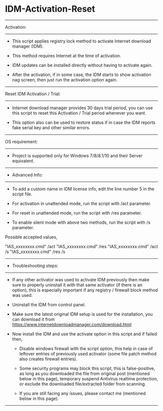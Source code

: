 # IDM-Activation-Reset
_________________________________

   Activation:
_________________________________

 - This script applies registry lock method to activate Internet download manager (IDM).

 - This method requires Internet at the time of activation.

 - IDM updates can be installed directly without having to activate again.

 - After the activation, if in some case, the IDM starts to show activation nag screen, 
   then just run the activation option again.

_________________________________

   Reset IDM Activation / Trial:
_________________________________

 - Internet download manager provides 30 days trial period, you can use this script to 
   reset this Activation / Trial period whenever you want.
 
 - This option also can be used to restore status if in case the IDM reports fake serial
   key and other similar errors.

_________________________________

   OS requirement:
_________________________________

 - Project is supported only for Windows 7/8/8.1/10 and their Server equivalent.

_________________________________

 - Advanced Info:
_________________________________

   - To add a custom name in IDM license info, edit the line number 5 in the script file.

   - For activation in unattended mode, run the script with /act parameter.
   - For reset in unattended mode, run the script with /res parameter.
   - To enable silent mode with above two methods, run the script with /s parameter.

Possible accepted values,

"IAS_xxxxxxxx.cmd" /act
"IAS_xxxxxxxx.cmd" /res
"IAS_xxxxxxxx.cmd" /act /s
"IAS_xxxxxxxx.cmd" /res /s

_________________________________

 - Troubleshooting steps:
_________________________________

   - If any other activator was used to activate IDM previously then make sure to properly
     uninstall it with that same activator (if there is an option), this is especially important
     if any registry / firewall block method was used.

   - Uninstall the IDM from control panel.

   - Make sure the latest original IDM setup is used for the installation,
     you can download it from https://www.internetdownloadmanager.com/download.html

   - Now install the IDM and use the activate option in this script and if failed then,

     - Disable windows firewall with the script option, this help in case of leftover entries of
       previously used activator (some file patch method also creates firewall entries).

     - Some security programs may block this script, this is false-positive, as long as you 
       downloaded the file from original post (mentioned below in this page), temporary suspend
       Antivirus realtime protection, or exclude the downloaded file/extracted folder from scanning.

     - If you are still facing any issues, please contact me (mentioned below in this page).


____________________________________________________________________________________________________
